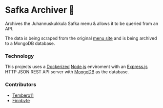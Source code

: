 # Safka Archiver 🍔

Archives the Juhannuskukkula Safka menu & allows it to be queried from an API.

The data is being scraped from the original [menu site](https://www.turkuai.fi/turun-ammatti-instituutti/opiskelijalle/ruokailu-ja-ruokalistat/ruokalista-juhannuskukkula-topseli) and is being archived to a MongoDB database.

### Technology

This projects uses a [Dockerized](https://www.docker.com/) [Node.js](https://nodejs.org/) enviroment with an [Express.js](https://expressjs.com/)  HTTP JSON REST API server with [MongoDB](https://www.mongodb.com/) as the database.


### Contributors

* [Tembero11](https://github.com/Tembero11)
* [Finnbyte](https://github.com/Finnbyte)
